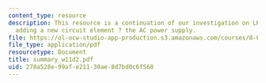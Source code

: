 ```yaml
---
content_type: resource
description: This resource is a continuation of our investigation on LRC circuits
  adding a new circuit element ? the AC power supply.
file: https://ol-ocw-studio-app-production.s3.amazonaws.com/courses/8-02t-electricity-and-magnetism-spring-2005/278a528e99afe21130ae8d7bd0c6f568_summary_w11d2.pdf
file_type: application/pdf
resourcetype: Document
title: summary_w11d2.pdf
uid: 278a528e-99af-e211-30ae-8d7bd0c6f568
---
```

